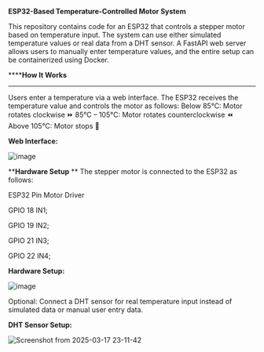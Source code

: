 **ESP32-Based Temperature-Controlled Motor System**

This repository contains code for an ESP32 that controls a stepper motor based on temperature input. The system can use either simulated temperature values or real data from a DHT sensor. A FastAPI web server allows users to manually enter temperature values, and the entire setup can be containerized using Docker.

******How It Works**
****
Users enter a temperature via a web interface.
The ESP32 receives the temperature value and controls the motor as follows:
Below 85°C: Motor rotates clockwise ⏩
85°C – 105°C: Motor rotates counterclockwise ⏪
Above 105°C: Motor stops 🛑

**Web Interface:**

![image](https://github.com/user-attachments/assets/fe2209f6-5285-45cd-8aa6-0631b2bdd0c6)


****Hardware Setup**
**
The stepper motor is connected to the ESP32 as follows:

ESP32 Pin	Motor Driver

GPIO 18	IN1;

GPIO 19	IN2;

GPIO 21	IN3;

GPIO 22	IN4;

**Hardware Setup:**

![image](https://github.com/user-attachments/assets/a6207c3f-392f-4051-bc4c-024d451ee05f)


Optional: Connect a DHT sensor for real temperature input instead of simulated data or manual user entry data.

**DHT Sensor Setup:**

![Screenshot from 2025-03-17 23-11-42](https://github.com/user-attachments/assets/e4469bde-c518-4ca1-b281-0471945045d0)



